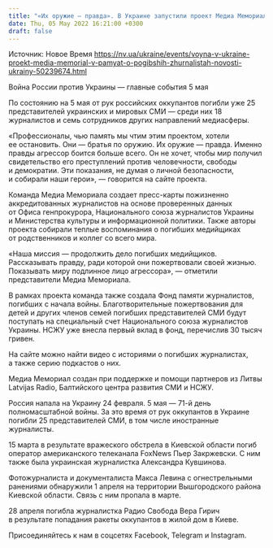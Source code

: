 ```yaml
---
title: "«Их оружие — правда». В Украине запустили проект Медиа Мемориал в память о погибших на войне журналистах"
date: Thu, 05 May 2022 16:21:00 +0300
draft: false
---
```

Источник: Новое Время https://nv.ua/ukraine/events/voyna-v-ukraine-proekt-media-memorial-v-pamyat-o-pogibshih-zhurnalistah-novosti-ukrainy-50239674.html


Война России против Украины — главные события 5 мая

 По состоянию на 5 мая от рук российских оккупантов погибли уже 25 представителей украинских и мировых СМИ — среди них 18 журналистов и семь сотрудников других направлений медиасферы.

«Профессионалы, чью память мы чтим этим проектом, хотели ее остановить. Они — братья по оружию. Их оружие — правда. Именно правды агрессор боится больше всего. Он не хочет, чтобы мир получил свидетельство его преступлений против человечности, свободы и демократии. Эти показания, не думая о личной безопасности, и собирали наши герои», — говорится на сайте проекта.

Команда Медиа Мемориала создает пресс-карты пожизненно аккредитованных журналистов на основе проверенных данных от Офиса генпрокурора, Национального союза журналистов Украины и Министерства культуры и информационной политики. Также авторы проекта собирали теплые воспоминания о погибших медийщиках от родственников и коллег со всего мира.

«Наша миссия — продолжить дело погибших медийщиков. Рассказывать правду, ради которой они пожертвовали своей жизнью. Показывать миру подлинное лицо агрессора», — отметили представители Медиа Мемориала.

В рамках проекта команда также создала Фонд памяти журналистов, погибших с начала войны. Благотворительные пожертвования для детей и других членов семей погибших представителей СМИ будут поступать на специальный счет Национального союза журналистов Украины. НСЖУ уже внесла первый вклад в фонд, перечислив 30 тысяч гривен.

На сайте можно найти видео c историями о погибших журналистах, а также серию подкастов о них.

Медиа Мемориал создан при поддержке и помощи партнеров из Литвы Latvijas Radio, Балтийского центра развития СМИ и НСЖУ.

Россия напала на Украину 24 февраля. 5 мая — 71-й день полномасштабной войны. За это время от рук оккупантов в Украине погибли 25 представителей СМИ, в том числе иностранные журналисты.

15 марта в результате вражеского обстрела в Киевской области погиб оператор американского телеканала FoxNews Пьер Закржевски. С ним также была украинская журналистка Александра Кувшинова.

Фотожурналиста и документалиста Макса Левина с огнестрельными ранениями обнаружили 1 апреля на территории Вышгородского района Киевской области. Связь с ним пропала в марте.

28 апреля погибла журналистка Радио Свобода Вера Гирич в результате попадания ракеты оккупантов в жилой дом в Киеве.

Присоединяйтесь к нам в соцсетях Facebook, Telegram и Instagram.
